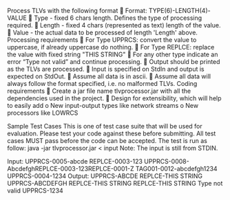 Process TLVs with the following format
 Format: TYPE(6)-LENGTH(4)-VALUE
 Type - fixed 6 chars length. Defines the type of processing required.
 Length - fixed 4 chars (represented as text) length of the value.
 Value - the actual data to be processed of length 'Length' above.
Processing requirements
 For Type UPPRCS: convert the value to uppercase, if already uppercase do nothing.
 For Type REPLCE: replace the value with fixed string "THIS STRING"
 For any other type indicate an error “Type not valid” and continue processing.
 Output should be printed as the TLVs are processed.
 Input is specified on StdIn and output is expected on StdOut.
 Assume all data is in ascii.
 Assume all data will always follow the format specified, i.e. no malformed TLVs.
Coding requirements
 Create a jar file name tlvprocessor.jar with all the dependencies used in the project.
 Design for extensibility, which will help to easily add
o New input-output types like network streams
o New processors like LOWRCS

Sample Test Cases
This is one of test case suite that will be used for evaluation. Please test your code against these
before submitting. All test cases MUST pass before the code can be accepted.
The test is run as follow:
java -jar tlvprocessor.jar < input
Note: The input is still from STDIN.

Input:
UPPRCS-0005-abcde
REPLCE-0003-123
UPPRCS-0008-AbcdefghREPLCE-0003-123REPLCE-0001-Z
TAG001-0012-abcdefgh1234
UPPRCS-0004-1234
Output:
UPPRCS-ABCDE
REPLCE-THIS STRING
UPPRCS-ABCDEFGH
REPLCE-THIS STRING
REPLCE-THIS STRING
Type not valid
UPPRCS-1234